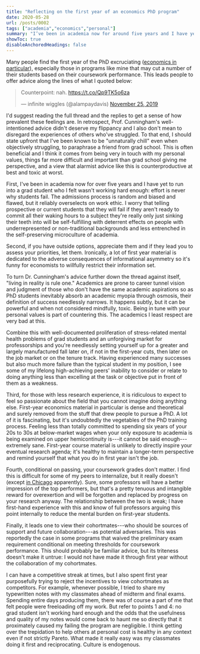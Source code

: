 ```yaml
---
title: "Reflecting on the first year of an economics PhD program"
date: 2020-05-28
url: /posts/0002
tags: ["academia","economics","personal"]
summary: "I’ve been in academia now for around five years and I have yet to run into a grad student who I felt wasn’t working hard enough: effort is never why students fail. The admissions process is random and biased and flawed, but it reliably overselects on work ethic. I worry that telling prospective or current students that they will fail if they aren’t ready to commit all their waking hours to a subject they’re really only just sinking their teeth into will be self-fulfilling with deterrent effects on people with underrepresented or non-traditional backgrounds and less entrenched in the self-preserving microculture of academia."
showToc: true
disableAnchoredHeadings: false
---
```


Many people find the first year of the PhD excruciating ([economics in
particular](https://twitter.com/gotonura/status/1199717969229729793)),
especially those in programs like mine that may cut a number of their
students based on their coursework performance. This leads people to
offer advice along the lines of what I quoted below:

<blockquote class="twitter-tweet"><p lang="en" dir="ltr">Counterpoint: nah. <a href="https://t.co/Qp9TK5o6za">https://t.co/Qp9TK5o6za</a></p>&mdash; infinite wiggles (@alampaydavis) <a href="https://twitter.com/alampaydavis/status/1199072950214897665?ref_src=twsrc%5Etfw">November 25, 2019</a></blockquote> <script async src="https://platform.twitter.com/widgets.js" charset="utf-8"></script>

I'd suggest reading the full thread and the replies to get a sense of
how prevalent these feelings are. In retrospect, Prof. Cunningham's
well-intentioned advice didn't deserve my flippancy and I also don't
mean to disregard the experiences of others who've struggled. To that
end, I should state upfront that I've been known to be "unnaturally
chill" even when objectively struggling, to paraphrase a friend from
grad school. This is often beneficial and I think it comes from being
very in touch with my personal values, things far more difficult and
important than grad school giving me perspective, and a view that
alarmist advice like this is counterproductive at best and toxic at
worst.

First, I've been in academia now for over five years and I have yet to
run into a grad student who I felt wasn't working hard enough: effort is
never why students fail. The admissions process is random and biased and
flawed, but it reliably overselects on work ethic. I worry that telling
prospective or current students that they will fail if they aren't ready
to commit all their waking hours to a subject they're really only just
sinking their teeth into will be self-fulfilling with deterrent effects
on people with underrepresented or non-traditional backgrounds and less
entrenched in the self-preserving microculture of academia.

Second, if you have outside options, appreciate them and if they lead
you to assess your priorities, let them. Ironically, a lot of first year
material is dedicated to the adverse consequences of informational
asymmetry so it's funny for economists to willfully restrict their
information set.

To turn Dr. Cunningham's advice further down the thread against itself,
"living in reality is rule one." Academics are prone to career tunnel
vision and judgment of those who don't have the same academic
aspirations so as PhD students inevitably absorb an academic myopia
through osmosis, their definition of success needlessly narrows. It
happens subtly, but it can be powerful and when not considered
mindfully, toxic. Being in tune with your personal values is part of
countering this. The academics I least respect are very bad at this.

Combine this with well-documented proliferation of stress-related mental
health problems of grad students and an unforgiving market for
professorships and you're needlessly setting yourself up for a greater
and largely manufactured fall later on, if not in the first-year cuts,
then later on the job market or on the tenure track. Having experienced
many successes but also much more failure than the typical student in my
position, I see some of my lifelong high-achieving peers' inability to
consider or relate to doing anything less than excelling at the task or
objective put in front of them as a weakness.

Third, for those with less research experience, it is ridiculous to
expect to feel so passionate about the field that you cannot imagine
doing anything else. First-year economics material in particular is
dense and theoretical and surely removed from the stuff that drew people
to pursue a PhD. A lot of it is fascinating, but it's undoubtedly the
vegetables of the PhD training process. Feeling less than totally
committed to spending six years of your 20s to 30s at below-market wages
when your only exposure to academia is being examined on upper
hemicontinuity is---it cannot be said enough---extremely sane.
First-year course material is unlikely to directly inspire your eventual
research agenda; it's healthy to maintain a longer-term perspective and
remind yourself that what you do in first year isn't the job.

Fourth, conditional on passing, your coursework grades don't matter. I
find this is difficult for some of my peers to internalize, but it
really doesn't (except [in
Chicago](https://twitter.com/FairweatherPhD/status/1290770070675664896)
apparently). Sure, some professors will have a better impression of the
top performers, but that's a pretty tenuous and intangible reward for
overexertion and will be forgotten and replaced by progress on your
research anyway. The relationship between the two is weak; I have
first-hand experience with this and know of full professors arguing this
point internally to reduce the mental burden on first-year students.

Finally, it leads one to view their cohortmates---who should be sources
of support and future collaboration---as potential adversaries. This was
reportedly the case in some programs that waived the preliminary exam
requirement conditional on meeting thresholds for coursework
performance. This should probably be familiar advice, but its triteness
doesn't make it untrue: I would not have made it through first year
without the collaboration of my cohortmates.

I can have a competitive streak at times, but I also spent first year
purposefully trying to reject the incentives to view cohortmates as
competitors. For example, whenever possible, I tried to share my
typewritten notes with my classmates ahead of midterm and final exams.
Spending entire days producing them, there was of course a part of me
that felt people were freeloading off my work. But refer to points 1 and
4: no grad student isn't working hard enough and the odds that the
usefulness and quality of my notes would come back to haunt me so
directly that it proximately caused my failing the program are
negligible. I think getting over the trepidation to help others at
personal cost is healthy in any context even if not strictly Pareto.
What made it really easy was my classmates doing it first and
reciprocating. Culture is endogenous.
